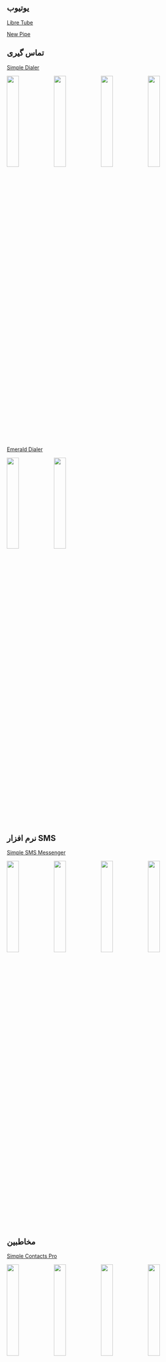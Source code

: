 ## یوتیوب
[Libre Tube](https://github.com/libre-tube/LibreTube)

[New Pipe](https://github.com/TeamNewPipe/NewPipe/)

## تماس گیری
[Simple Dialer](https://f-droid.org/fa/packages/com.simplemobiletools.dialer/)
<!-- F-droid app screenshots -start -->
<img src="https://f-droid.org/repo/com.simplemobiletools.dialer/en-US/phoneScreenshots/1.jpg" width="25%" height="auto"><img src="https://f-droid.org/repo/com.simplemobiletools.dialer/en-US/phoneScreenshots/1_en-US.jpeg" width="25%" height="auto"><img src="https://f-droid.org/repo/com.simplemobiletools.dialer/en-US/phoneScreenshots/2.jpg" width="25%" height="auto"><img src="https://f-droid.org/repo/com.simplemobiletools.dialer/en-US/phoneScreenshots/2_en-US.jpeg" width="25%" height="auto">
<!-- F-droid app screenshots -end -->

[Emerald Dialer](https://f-droid.org/fa/packages/ru.henridellal.dialer/)
<!-- F-droid app screenshots -start -->
<img src="https://f-droid.org/repo/ru.henridellal.dialer/en-US/phoneScreenshots/01.png" width="25%" height="auto"><img src="https://f-droid.org/repo/ru.henridellal.dialer/en-US/phoneScreenshots/02.png" width="25%" height="auto">
<!-- F-droid app screenshots -end -->

## نرم افزار SMS
[Simple SMS Messenger](https://f-droid.org/fa/packages/com.simplemobiletools.smsmessenger/)
<!-- F-droid app screenshots -start -->
<img src="https://f-droid.org/repo/com.simplemobiletools.smsmessenger/en-US/phoneScreenshots/1.jpg" width="25%" height="auto"><img src="https://f-droid.org/repo/com.simplemobiletools.smsmessenger/en-US/phoneScreenshots/1_en-US.jpeg" width="25%" height="auto"><img src="https://f-droid.org/repo/com.simplemobiletools.smsmessenger/en-US/phoneScreenshots/2.jpg" width="25%" height="auto"><img src="https://f-droid.org/repo/com.simplemobiletools.smsmessenger/en-US/phoneScreenshots/2_en-US.jpeg" width="25%" height="auto">
<!-- F-droid app screenshots -end -->

## مخاطبین
[Simple Contacts Pro](https://f-droid.org/fa/packages/com.simplemobiletools.contacts.pro/)
<!-- F-droid app screenshots -start -->
<img src="https://f-droid.org/repo/com.simplemobiletools.contacts.pro/en-US/phoneScreenshots/1.jpg" width="25%" height="auto"><img src="https://f-droid.org/repo/com.simplemobiletools.contacts.pro/en-US/phoneScreenshots/1_en-US.jpeg" width="25%" height="auto"><img src="https://f-droid.org/repo/com.simplemobiletools.contacts.pro/en-US/phoneScreenshots/2.jpg" width="25%" height="auto"><img src="https://f-droid.org/repo/com.simplemobiletools.contacts.pro/en-US/phoneScreenshots/2_en-US.jpeg" width="25%" height="auto">
<!-- F-droid app screenshots -end -->

[Connect You](https://f-droid.org/en/packages/com.bnyro.contacts/)
<!-- F-droid app screenshots -start -->
<img src="https://f-droid.org/repo/com.bnyro.contacts/en-US/phoneScreenshots/1-overview.png" width="25%" height="auto"><img src="https://f-droid.org/repo/com.bnyro.contacts/en-US/phoneScreenshots/2-details.png" width="25%" height="auto"><img src="https://f-droid.org/repo/com.bnyro.contacts/en-US/phoneScreenshots/3-search.png" width="25%" height="auto"><img src="https://f-droid.org/repo/com.bnyro.contacts/en-US/phoneScreenshots/4-editor.png" width="25%" height="auto">
<!-- F-droid app screenshots -end -->

## ساعت
[Simple Clock](https://f-droid.org/fa/packages/com.simplemobiletools.clock/)
<!-- F-droid app screenshots -start -->
<img src="https://f-droid.org/repo/com.simplemobiletools.clock/en-US/phoneScreenshots/1.jpg" width="25%" height="auto"><img src="https://f-droid.org/repo/com.simplemobiletools.clock/en-US/phoneScreenshots/1_en-US.jpeg" width="25%" height="auto"><img src="https://f-droid.org/repo/com.simplemobiletools.clock/en-US/phoneScreenshots/2.jpg" width="25%" height="auto"><img src="https://f-droid.org/repo/com.simplemobiletools.clock/en-US/phoneScreenshots/2_en-US.jpeg" width="25%" height="auto">
<!-- F-droid app screenshots -end -->

## گالری
[Simple Gallery Pro](https://f-droid.org/fa/packages/com.simplemobiletools.gallery.pro/)

<!-- F-droid app screenshots -NoImageExists -->


<!-- F-droid app screenshots -NoImageExists -->


<!-- F-droid app screenshots -NoImageExists -->



[Aves Libre](https://f-droid.org/en/packages/deckers.thibault.aves.libre/)
<!-- F-droid app screenshots -start -->
<img src="https://f-droid.org/repo/deckers.thibault.aves.libre/en-US/phoneScreenshots/1.png" width="25%" height="auto"><img src="https://f-droid.org/repo/deckers.thibault.aves.libre/en-US/phoneScreenshots/2.png" width="25%" height="auto"><img src="https://f-droid.org/repo/deckers.thibault.aves.libre/en-US/phoneScreenshots/3.png" width="25%" height="auto"><img src="https://f-droid.org/repo/deckers.thibault.aves.libre/en-US/phoneScreenshots/4.png" width="25%" height="auto">
<!-- F-droid app screenshots -end -->

## فایل منیجر
[Material Files](https://f-droid.org/fa/packages/me.zhanghai.android.files/)
<!-- F-droid app screenshots -start -->
<img src="https://f-droid.org/repo/me.zhanghai.android.files/en-US/phoneScreenshots/1.png" width="25%" height="auto"><img src="https://f-droid.org/repo/me.zhanghai.android.files/en-US/phoneScreenshots/2.png" width="25%" height="auto"><img src="https://f-droid.org/repo/me.zhanghai.android.files/en-US/phoneScreenshots/3.png" width="25%" height="auto"><img src="https://f-droid.org/repo/me.zhanghai.android.files/en-US/phoneScreenshots/4.png" width="25%" height="auto">
<!-- F-droid app screenshots -end -->

[Secure File Manager Beta](https://f-droid.org/fa/packages/com.securefilemanager.app/)
<!-- F-droid app screenshots -start -->
<img src="https://f-droid.org/repo/com.securefilemanager.app/en-US/phoneScreenshots/app_1.jpg" width="25%" height="auto"><img src="https://f-droid.org/repo/com.securefilemanager.app/en-US/phoneScreenshots/app_2.jpg" width="25%" height="auto"><img src="https://f-droid.org/repo/com.securefilemanager.app/en-US/phoneScreenshots/app_3.jpg" width="25%" height="auto"><img src="https://f-droid.org/repo/com.securefilemanager.app/en-US/phoneScreenshots/app_4.jpg" width="25%" height="auto">
<!-- F-droid app screenshots -end -->

## پخش کننده موزیک
[Music Player GO](https://f-droid.org/packages/com.iven.musicplayergo/)
<!-- F-droid app screenshots -start -->
<img src="https://f-droid.org/repo/com.iven.musicplayergo/en-US/phoneScreenshots/shot_01.png" width="25%" height="auto"><img src="https://f-droid.org/repo/com.iven.musicplayergo/en-US/phoneScreenshots/shot_02.png" width="25%" height="auto"><img src="https://f-droid.org/repo/com.iven.musicplayergo/en-US/phoneScreenshots/shot_03.png" width="25%" height="auto"><img src="https://f-droid.org/repo/com.iven.musicplayergo/en-US/phoneScreenshots/shot_04.png" width="25%" height="auto">
<!-- F-droid app screenshots -end -->

[Fossify Music Player](https://f-droid.org/en/packages/org.fossify.musicplayer/)
<!-- F-droid app screenshots -start -->
<img src="https://f-droid.org/repo/org.fossify.musicplayer/en-US/phoneScreenshots/1_en-US.png" width="25%" height="auto"><img src="https://f-droid.org/repo/org.fossify.musicplayer/en-US/phoneScreenshots/2_en-US.png" width="25%" height="auto"><img src="https://f-droid.org/repo/org.fossify.musicplayer/en-US/phoneScreenshots/3_en-US.png" width="25%" height="auto"><img src="https://f-droid.org/repo/org.fossify.musicplayer/en-US/phoneScreenshots/4_en-US.png" width="25%" height="auto">
<!-- F-droid app screenshots -end -->

## لانچر
[Lawnchair](https://lawnchair.app/)

[KISS](https://kisslauncher.com/)

## تقویم
[تقویم فارسی](https://f-droid.org/fa/packages/com.byagowi.persiancalendar/)
<!-- F-droid app screenshots -start -->
<img src="https://f-droid.org/repo/com.byagowi.persiancalendar/en-US/phoneScreenshots/01 Main Screen.png" width="25%" height="auto"><img src="https://f-droid.org/repo/com.byagowi.persiancalendar/en-US/phoneScreenshots/02 Compass.png" width="25%" height="auto"><img src="https://f-droid.org/repo/com.byagowi.persiancalendar/en-US/phoneScreenshots/03 Date Converter.png" width="25%" height="auto"><img src="https://f-droid.org/repo/com.byagowi.persiancalendar/en-US/phoneScreenshots/04 Prayer Times.png" width="25%" height="auto">
<!-- F-droid app screenshots -end -->

## ماشین حساب
[OpenCalc](https://github.com/Darkempire78/OpenCalc/releases/)

[CuteCalc](https://github.com/sosauce/CuteCalc/releases/latest)

[Mint Calculator](https://f-droid.org/en/packages/bored.codebyk.mintcalc/)
<!-- F-droid app screenshots -start -->
<img src="https://f-droid.org/repo/bored.codebyk.mintcalc/en-US/phoneScreenshots/1.png" width="25%" height="auto"><img src="https://f-droid.org/repo/bored.codebyk.mintcalc/en-US/phoneScreenshots/2.png" width="25%" height="auto"><img src="https://f-droid.org/repo/bored.codebyk.mintcalc/en-US/phoneScreenshots/3.png" width="25%" height="auto">
<!-- F-droid app screenshots -end -->

## تحریم
[InviZible Pro: increase your security, protect you](https://apt.izzysoft.de/fdroid/index/apk/pan.alexander.tordnscrypt)
[Riseup VPN](https://f-droid.org/en/packages/se.leap.riseupvpn/)

<!-- F-droid app screenshots -NoImageExists -->


<!-- F-droid app screenshots -NoImageExists -->


<!-- F-droid app screenshots -NoImageExists -->



[Proton VPN](https://www.f-droid.org/fa/packages/ch.protonvpn.android/)
<!-- F-droid app screenshots -start -->
<img src="https://f-droid.org/repo/ch.protonvpn.android/en-US/phoneScreenshots/1.jpg" width="25%" height="auto"><img src="https://f-droid.org/repo/ch.protonvpn.android/en-US/phoneScreenshots/1.png" width="25%" height="auto"><img src="https://f-droid.org/repo/ch.protonvpn.android/en-US/phoneScreenshots/2.jpg" width="25%" height="auto"><img src="https://f-droid.org/repo/ch.protonvpn.android/en-US/phoneScreenshots/2.png" width="25%" height="auto">
<!-- F-droid app screenshots -end -->

[Shadowsocks](https://www.f-droid.org/fa/packages/com.github.shadowsocks/)

<!-- F-droid app screenshots -NoImageExists -->


<!-- F-droid app screenshots -NoImageExists -->


<!-- F-droid app screenshots -NoImageExists -->



## دوربین
[Opencamera](https://f-droid.org/en/packages/net.sourceforge.opencamera)

<!-- F-droid app screenshots -NoImageExists -->


<!-- F-droid app screenshots -NoImageExists -->


<!-- F-droid app screenshots -NoImageExists -->



## چک کردن ایمیل
[K-9 Mail](https://f-droid.org/en/packages/com.fsck.k9/)
<!-- F-droid app screenshots -start -->
<img src="https://f-droid.org/repo/com.fsck.k9/en-US/phoneScreenshots/1.png" width="25%" height="auto"><img src="https://f-droid.org/repo/com.fsck.k9/en-US/phoneScreenshots/2.png" width="25%" height="auto"><img src="https://f-droid.org/repo/com.fsck.k9/en-US/phoneScreenshots/3.png" width="25%" height="auto"><img src="https://f-droid.org/repo/com.fsck.k9/en-US/phoneScreenshots/4.png" width="25%" height="auto">
<!-- F-droid app screenshots -end -->

## کتابخوان
[Librera](http://librera.mobi/)

## واتساپ
[Telegram-Foss](https://www.f-droid.org/fa/packages/org.telegram.messenger/)

<!-- F-droid app screenshots -NoImageExists -->


<!-- F-droid app screenshots -NoImageExists -->


<!-- F-droid app screenshots -NoImageExists -->


[Element:Secure Messenger](https://www.f-droid.org/fa/packages/im.vector.app/)
<!-- F-droid app screenshots -start -->
<img src="https://f-droid.org/repo/im.vector.app/en-US/phoneScreenshots/1.png" width="25%" height="auto"><img src="https://f-droid.org/repo/im.vector.app/en-US/phoneScreenshots/2.png" width="25%" height="auto"><img src="https://f-droid.org/repo/im.vector.app/en-US/phoneScreenshots/3.png" width="25%" height="auto"><img src="https://f-droid.org/repo/im.vector.app/en-US/phoneScreenshots/4.png" width="25%" height="auto">
<!-- F-droid app screenshots -end -->

## کلاینت اف دروید
[Neo store(Client F-droid)](https://apt.izzysoft.de/fdroid/index/apk/com.machiav3lli.fdroid)

## مدیر دانلود
[uget](https://ugetdm.com/downloads/android/)

[Download Navi](https://f-droid.org/en/packages/com.tachibana.downloader/)
<!-- F-droid app screenshots -start -->
<img src="https://f-droid.org/repo/com.tachibana.downloader/en-US/phoneScreenshots/s1.png" width="25%" height="auto"><img src="https://f-droid.org/repo/com.tachibana.downloader/en-US/phoneScreenshots/s2.png" width="25%" height="auto"><img src="https://f-droid.org/repo/com.tachibana.downloader/en-US/phoneScreenshots/s3.png" width="25%" height="auto"><img src="https://f-droid.org/repo/com.tachibana.downloader/en-US/phoneScreenshots/s4.png" width="25%" height="auto">
<!-- F-droid app screenshots -end -->

## گروه برنامه ها
## ابزار های ساده موبایل
این گروه از ابزار ها شامل کیبورد، ماشین حساب، ضبط کننده صدا و... است.
(به دلیل فروش به شرکت ZipoApps ممکن است بزودی دیگر پروژه ای آزاد نباشد، پیشنهاد نمیشود - نسخه موجود در f-droid همچنان آزاد است و آزاد خواهد ماند اما ممکن است دیگر بروزرسانی نشود.)
[لینک وبسایت](https://www.simplemobiletools.com/)

جایگزین پیشنهادی:
[Fossify](#فاسیفای)
## فاسیفای
این گروه، برنامه های فورک شده ابزار های ساده موبایل است و جایگرین پیشنهادی این ابزار ها هستند.

[لینک گیتهاب](https://github.com/FossifyOrg)